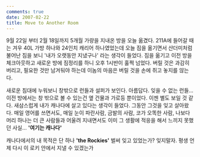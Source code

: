 ```yaml
---
comments: true
date: 2007-02-22
title: Move to Another Room
---
```


9월 22일 부터 2월 18일까지 5개월 가량을 지내온 방을 오늘 옮겼다. 211A에 들어갈
때는 겨우 40L 가방 하나와 24인치 캐리어 하나였었는데 오늘 짐을 옮기면서
산더미처럼 불어난 짐을 보니 '내가 오랫동안 지냈구나' 라는 생각이 들었다. 짐을
옮기고 이전 방을 체크아웃하고 새로운 방에 짐정리를 하니 오후 1시반이 훌쩍
넘었다. 버릴 것은 과감히 버리고, 필요한 것만 남겨둬야 하는데 이놈의 마음은
버릴 것을 손에 쥐고 놓지를 않는다.

새로운 침대에 누워보니 창밖으로 런들과 설퍼가 보인다. 아름답다. 잊을 수 없는
런들... 이전 방에서는 창 밖으로 볼 수 있는건 옆 건물과 가로등 뿐이었다. 이젠
별도 보일 것 같다. 새삼스럽게 내가 캐나다에 살고 있다는 생각이 들었다. 그동안
그것을 잊고 살아왔다. 매일 영어를 쓰면서도, 매일 눈이 파란사람, 금발의 사람,
코가 오똑한 사람, 나보다 머리 하나는 더 큰 사람들과 어울려 지내면서도 이미 그
생활에 적응을 해서 느끼지 못했던 사실... **'여기는 캐나다'**

캐나다에서의 내 목적은 단 하나 **'the Rockies'** 벌써 잊고 있었는가?
잊지말자. 평생 언제 다시 이 로키 안에서 지낼 수 있겠는가